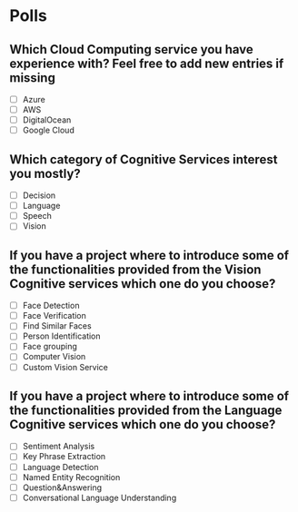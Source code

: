 # Polls


## Which Cloud Computing service you have experience with? Feel free to add new entries if missing

- [ ] Azure
- [ ] AWS
- [ ] DigitalOcean
- [ ] Google Cloud

## Which category of Cognitive Services interest you mostly?

- [ ] Decision
- [ ] Language
- [ ] Speech
- [ ] Vision

## If you have a project where to introduce some of the functionalities provided from the Vision Cognitive services which one do you choose?

- [ ] Face Detection
- [ ] Face Verification
- [ ] Find Similar Faces
- [ ] Person Identification
- [ ] Face grouping
- [ ] Computer Vision
- [ ] Custom Vision Service

## If you have a project where to introduce some of the functionalities provided from the Language Cognitive services which one do you choose?

- [ ] Sentiment Analysis
- [ ] Key Phrase Extraction
- [ ] Language Detection
- [ ] Named Entity Recognition
- [ ] Question&Answering
- [ ] Conversational Language Understanding
